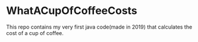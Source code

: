 # WhatACupOfCoffeeCosts
This repo contains my very first java code(made in 2019) that calculates the cost of a cup of coffee.
